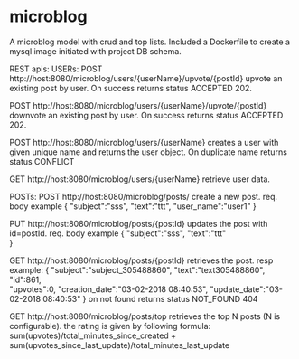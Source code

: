 # microblog
A microblog model with crud and top lists.
Included a Dockerfile to create a mysql image initiated with project DB schema.

REST apis:
USERs:
POST http://host:8080/microblog/users/{userName}/upvote/{postId}
	upvote an existing post by user. 
  On success returns status ACCEPTED 202.

POST http://host:8080/microblog/users/{userName}/upvote/{postId}
	downvote an existing post by user. 
 On success returns status ACCEPTED 202. 

POST http://host:8080/microblog/users/{userName}
  creates a user with given unique name and returns the user object.
  On duplicate name returns status CONFLICT

GET http://host:8080/microblog/users/{userName}
  retrieve user data.

POSTs:
POST http://host:8080/microblog/posts/
    create a new post.
    req. body example 
    	{
        "subject":"sss",
        "text":"ttt",
        "user_name":"user1"
      }

PUT http://host:8080/microblog/posts/{postId}
  updates the post with id=postId.
  req. body example 
    	{
        "subject":"sss",
        "text":"ttt"       
      }      
    
GET http://host:8080/microblog/posts/{postId}
  retrieves the post.
  resp example:
  { 
    "subject":"subject_305488860",
    "text":"text305488860",
    "id":861,    
    "upvotes":0,
    "creation_date":"03-02-2018 08:40:53",
    "update_date":"03-02-2018 08:40:53"
  }
  on not found returns status NOT_FOUND 404

GET http://host:8080/microblog/posts/top
  retrieves the top N posts (N is configurable).
  the rating is given by following formula:
  sum(upvotes)/total_minutes_since_created + sum(upvotes_since_last_update)/total_minutes_last_update
  


 
